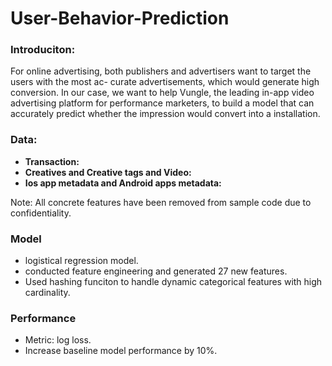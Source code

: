 # User-Behavior-Prediction

### Introduciton: 

For online advertising, both publishers and advertisers want to target the users with the most ac- curate advertisements, which would generate high conversion. In our case, we want to help Vungle, the leading in-app video advertising platform for performance marketers, to build a model that can accurately predict whether the impression would convert into a installation.

### Data: 
* **Transaction:** 
* **Creatives and Creative tags and Video:** 
* **Ios app metadata and Android apps metadata:**

Note: All concrete features have been removed from sample code due to confidentiality.

### Model
* logistical regression model. 
* conducted feature engineering and generated 27 new features.
* Used hashing funciton to handle dynamic categorical features with high cardinality.

### Performance
* Metric: log loss.
* Increase baseline model performance by 10%.

